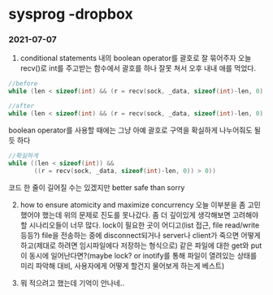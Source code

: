 # sysprog -dropbox
### 2021-07-07

1. conditional statements 내의 boolean operator를 괄호로 잘 묶어주자
오늘 recv()로 int를 주고받는 함수에서 괄호를 하나 잘못 쳐서 오후 내내 애를 먹었다.
```c
//before
while (len < sizeof(int) && (r = recv(sock, _data, sizeof(int)-len, 0) > 0))
```
```c
//after
while (len < sizeof(int) && (r = recv(sock, _data, sizeof(int)-len, 0)) > 0)
```
boolean operator를 사용할 때에는 그냥 아예 괄호로 구역을 확실하게 나누어줘도 될듯 하다
```c
//확실하게
while ((len < sizeof(int)) && 
       ((r = recv(sock, _data, sizeof(int)-len, 0)) > 0))
```
코드 한 줄이 길어질 수는 있겠지만 better safe than sorry

2. how to ensure atomicity and maximize concurrency
오늘 이부분을 좀 고민했어야 했는데 위의 문제로 진도를 못나갔다.
좀 더 깊이있게 생각해보면 고려해야할 시나리오들이 너무 많다.
lock이 필요한 곳이 어디고(list 접근, file read/write 등등?)
file을 전송하는 중에 disconnect되거나 server나 client가 죽으면 어떻게 하고(제대로 하려면 임시파일에다 저장하는 형식으로)
같은 파일에 대한 get와 put이 동시에 일어난다면?(maybe lock? or inotify를 통해 파일이 열려있는 상태를 미리 파악해 대비, 사용자에게 어떻게 할건지 물어보게 하는게 베스트)


3. 뭐 적으려고 했는데 기억이 안나네..
